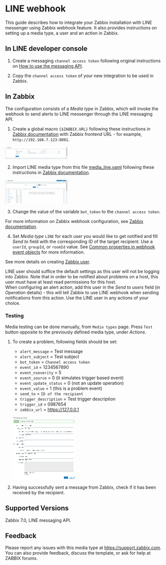 # LINE webhook 

This guide describes how to integrate your Zabbix installation with LINE messenger using Zabbix webhook feature. It also provides instructions on setting up a media type, a user and an action in Zabbix.

## In LINE developer console

1. Create a messaging `channel access token` following original instructions on [How to use the messaging API](https://developers.line.biz/en/docs/messaging-api/overview/).

2. Copy the `channel access token` of your new integration to be used in Zabbix.

## In Zabbix

The configuration consists of a _Media type_ in Zabbix, which will invoke the webhook to send alerts to LINE messenger through the LINE messaging API.

1. Create a global macro `{$ZABBIX.URL}` following these instructions in [Zabbix documentation](https://www.zabbix.com/documentation/7.0/manual/config/macros/user_macros) with Zabbix frontend URL - for example, `http://192.168.7.123:8081`.

[![](images/tn_1.png?raw=true)](images/1.png)

2. Import LINE media type from this file [media_line.yaml](media_line.yaml) following these instructions in [Zabbix documentation](https://www.zabbix.com/documentation/7.0/manual/web_interface/frontend_sections/administration/mediatypes). 

[![](images/tn_2.png?raw=true)](images/2.png)

3. Change the value of the variable `bot_token` to the `channel access token`.

For more information on Zabbix webhook configuration, see [Zabbix documentation](https://www.zabbix.com/documentation/7.0/manual/config/notifications/media/webhook).

4. Set _Media type_ `LINE` for each user you would like to get notified and fill _Send to_ field with the corresponding ID of the target recipient. Use a `userId`, `groupId`, or `roomId` value. See [Common properties in webhook event objects](https://developers.line.biz/en/reference/messaging-api/#common-properties) for more information.

See more details on creating [Zabbix user](https://www.zabbix.com/documentation/7.0/manual/web_interface/frontend_sections/users/user_list).

LINE user should suffice the default settings as this user will not be logging into Zabbix. Note that in order to be notified about problems on a host, this user must have at least read permissions for this host.  
When configuring an alert action, add this user in the _Send to users_ field (in _Operation_ details) - this will tell Zabbix to use LINE webhook when sending notifications from this action.
Use the LINE user in any actions of your choice.

### Testing
Media testing can be done manually, from `Media types` page. Press `Test` button opposite to the previously defined media type, under _Actions_.
1. To create a problem, following fields should be set:
    * `alert_message` = Test message
    * `alert_subject` = Test subject
    * `bot_token` = `Channel access token`
    * `event_id` = 1234567890
    * `event_nseverity` = 5
    * `event_source` = 0 (it simulates trigger based event)
    * `event_update_status` = 0 (not an update operation)
    * `event_value` = 1 (this is a problem event)
    * `send_to` = `ID of the recipient`
    * `trigger_description` = Test trigger description
    * `trigger_id` = 0987654
    * `zabbix_url` = https://127.0.0.1

    [![](images/tn_3.png?raw=true)](images/3.png)

2. Having successfully sent a message from Zabbix, check if it has been received by the recipient.

## Supported Versions

Zabbix 7.0, LINE messaging API.

## Feedback
Please report any issues with this media type at https://support.zabbix.com.
You can also provide feedback, discuss the template, or ask for help at ZABBIX forums.
